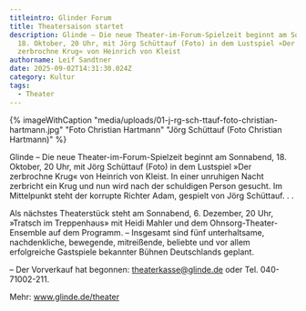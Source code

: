 ```yaml
---
titleintro: Glinder Forum
title: Theatersaison startet
description: Glinde – Die neue Theater-im-Forum-Spielzeit beginnt am Sonnabend,
  18. Oktober, 20 Uhr, mit Jörg Schüttauf (Foto) in dem Lustspiel »Der
  zerbrochne Krug« von Heinrich von Kleist
authorname: Leif Sandtner
date: 2025-09-02T14:31:30.024Z
category: Kultur
tags:
  - Theater
---
```

{% imageWithCaption "media/uploads/01-j-rg-sch-ttauf-foto-christian-hartmann.jpg" "Foto Christian Hartmann" "Jörg Schüttauf (Foto Christian Hartmann)" %}

Glinde – Die neue Theater-im-Forum-Spielzeit beginnt am Sonnabend, 18. Oktober, 20 Uhr, mit Jörg Schüttauf (Foto) in dem Lustspiel »Der zerbrochne Krug« von Heinrich von Kleist. In einer unruhigen Nacht zerbricht ein Krug und nun wird nach der schuldigen Person gesucht. Im Mittelpunkt steht der korrupte Richter Adam, gespielt von Jörg Schüttauf. . . 

Als nächstes Theaterstück steht am Sonnabend, 6. Dezember, 20 Uhr, »Tratsch im Treppenhaus» mit Heidi Mahler und dem Ohnsorg-Theater-Ensemble auf dem Programm.  – Insgesamt sind fünf unterhaltsame, nachdenkliche, bewegende, mitreißende, beliebte und vor allem erfolgreiche Gastspiele bekannter Bühnen Deutschlands geplant. 

– Der Vorverkauf hat begonnen: theaterkasse@glinde.de oder Tel. 040- 71002-211. 

Mehr: www.glinde.de/theater
